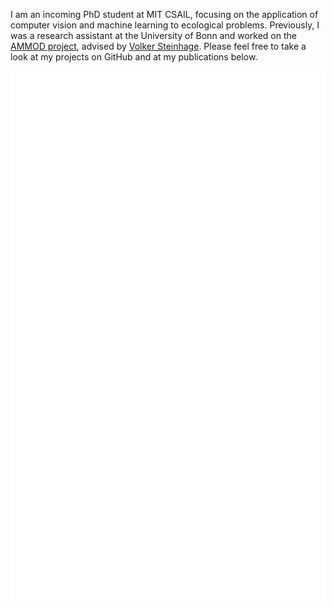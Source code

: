 I am an incoming PhD student at MIT CSAIL, focusing on the application of computer vision and machine learning to ecological problems. Previously, I was a research assistant at the University of Bonn and worked on the [AMMOD project](https://ammod.de), advised by [Volker Steinhage](https://vsteinhage.github.io). Please feel free to take a look at my projects on GitHub and at my publications below.

![Metrics](/github-metrics.svg)
